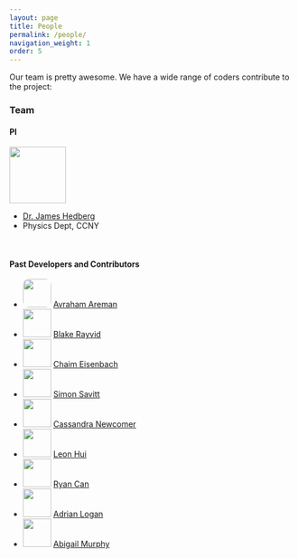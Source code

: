 ```yaml
---
layout: page
title: People
permalink: /people/
navigation_weight: 1
order: 5
---
```


Our team is pretty awesome. We have a wide range of coders contribute to the project:

### Team


#### PI

<div class="team-member">
<img src="../img/jh.jpg" width="100">
<ul>
<li><a href="https://hedberg.ccnysites.cuny.edu/">Dr. James Hedberg</a></li>
<li>Physics Dept, CCNY</li>
</ul>
</div>

<br style="clear:both;"/>

#### Past Developers and Contributors

<ul class="dev-contribs">

  <li> <img style="border-radius: 10px;" width="50" src="https://github.com/aareman.png?size=50" />  <a href="https://github.com/aareman" >Avraham Areman</a>
  </li>
  <li> <img width="50" src="https://github.com/brayvid.png?size=50" />  <a href="https://github.com/brayvid" >Blake Rayvid</a>
  </li>
  <li> <img width="50" src="https://github.com/ceisenbach.png?size=50" />  <a href="https://github.com/ceisenbach" >Chaim Eisenbach</a>
  </li>
  <li> <img width="50" src="https://github.com/DonkeyKongsTie.png?size=50" />  <a href="https://github.com/DonkeyKongsTie" >Simon Savitt</a>
  </li>
  <li> <img width="50" src="https://github.com/engineerwithoutfear.png?size=50" />  <a href="http://engineerwithoutfear.github.io/" >Cassandra Newcomer</a>
  </li>
  <li> <img width="50" src="https://github.com/leon0212.png?size=50" />  <a href="https://github.com/leon0212" >Leon Hui</a>
  </li>
  <li> <img width="50" src="https://github.com/ryancan.png?size=50" />  <a href="https://github.com/ryancan" >Ryan Can</a>
  </li>
  <li> <img width="50" src="https://github.com/TheGreatElectron.png?size=50" />  <a href="https://github.com/TheGreatElectron" >Adrian Logan</a>
  </li>
  <li> <img width="50" src="https://github.com/amurphy623.png?size=50" />  <a href="https://github.com/amurphy623" >Abigail Murphy</a>
  </li>

</ul>

